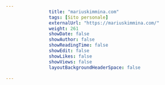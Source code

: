---
                title: "mariuskimmina.com"
                tags: [Sito personale]
                externalUrl: "https://mariuskimmina.com/"
                weight: 261
                showDate: false
                showAuthor: false
                showReadingTime: false
                showEdit: false
                showLikes: false
                showViews: false
                layoutBackgroundHeaderSpace: false
                ---

